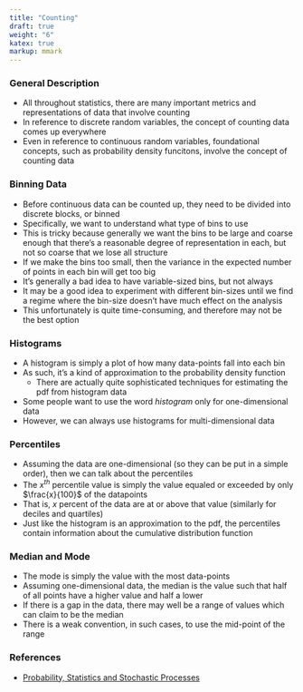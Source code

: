 ```yaml
---
title: "Counting"
draft: true
weight: "6"
katex: true
markup: mmark
---
```


### General Description
- All throughout statistics, there are many important metrics and representations of data that involve counting
- In reference to discrete random variables, the concept of counting data comes up everywhere
- Even in reference to continuous random variables, foundational concepts, such as probability density funcitons, involve the concept of counting data

### Binning Data
- Before continuous data can be counted up, they need to be divided into discrete
blocks, or binned
- Specifically, we want to understand what type of bins to use
- This is tricky because generally we want the bins to be large and coarse enough that there’s a reasonable degree of representation in each, but not so coarse that we lose all structure
- If we make the bins too small, then the variance in the expected number of points in each bin will get too big
- It’s generally a bad idea to have variable-sized bins, but not always
- It may be a good idea to experiment with different bin-sizes until we find
a regime where the bin-size doesn’t have much effect on the analysis
- This unfortunately is quite time-consuming, and therefore may not be the best option

### Histograms
- A histogram is simply a plot of how many data-points fall into each bin
- As such, it’s a kind of approximation to the probability density function
	- There are actually quite sophisticated techniques for estimating the pdf from histogram data
- Some people want to use the word *histogram* only for one-dimensional
data
- However, we can always use histograms for multi-dimensional data

### Percentiles
- Assuming the data are one-dimensional (so they can be put in a simple order),
then we can talk about the percentiles
- The $x^{th}$ percentile value is simply the value equaled or exceeded by only $\frac{x}{100}$ of the datapoints
- That is, $x$ percent of the data are at or above that value (similarly for deciles and quartiles)
- Just like the histogram is an approximation to the pdf, the percentiles contain information about the cumulative distribution function

### Median and Mode
- The mode is simply the value with the most data-points
- Assuming one-dimensional data, the median is the value such that half
of all points have a higher value and half a lower
- If there is a gap in the data, there may well be a range of values which can claim to be the median
- There is a weak convention, in such cases, to use the mid-point of the range

### References
- [Probability, Statistics and Stochastic Processes](http://bactra.org/prob-notes/srl.pdf)
